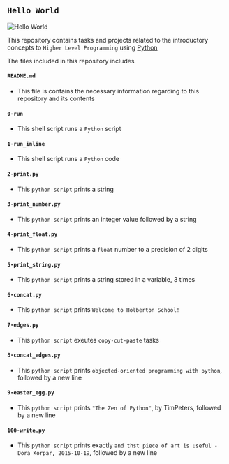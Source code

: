 ## `Hello World`

![Hello World](https://upload.wikimedia.org/wikipedia/commons/thumb/2/28/HelloWorld.svg/2560px-HelloWorld.svg.png)

This repository contains tasks and projects related to the introductory concepts to `Higher Level Programming` using [Python](https://en.wikipedia.org/wiki/Python_(programming_language))

The files included in this repository includes

#### `README.md`
  - This file is contains the necessary information regarding to this repository and its contents
#### `0-run`
  - This shell script runs a `Python` script
#### `1-run_inline`
  - This shell script runs a `Python` code
#### `2-print.py`
  - This `python script` prints a string
#### `3-print_number.py`
  - This `python script` prints an integer value followed by a string
#### `4-print_float.py`
  - This `python script` prints a `float` number to a precision of 2 digits
#### `5-print_string.py`
  - This `python script` prints a string stored in a variable, 3 times
#### `6-concat.py`
  - This `python script` prints `Welcome to Holberton School!`
#### `7-edges.py`
  - This `python script` exeutes `copy-cut-paste` tasks
#### `8-concat_edges.py`
  - This `python script` prints `objected-oriented programming with python`, followed by a new line
#### `9-easter_egg.py`
  - This `python script` prints `"The Zen of Python"`, by TimPeters, followed by a new line
#### `100-write.py`
  - This `python script` prints exactly `and thst piece of art is useful - Dora Korpar, 2015-10-19`, followed by a new line
